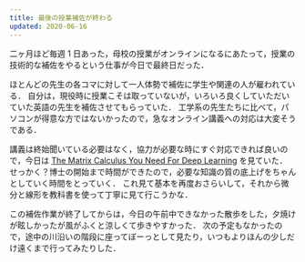 ```yaml
---
title: 最後の授業補佐が終わる
updated: 2020-06-16
---
```


二ヶ月ほど毎週 1 日あった，母校の授業がオンラインになるにあたって，授業の技術的な補佐をやるという仕事が今日で最終日だった．

ほとんどの先生の各コマに対して一人体勢で補佐に学生や関連の人が雇われている．
自分は，現役時に授業こそは取っていないが，いろいろ良くしていただいていた英語の先生を補佐させてもらっていた．
工学系の先生たちに比べて，パソコンが得意な方ではないかったので，急なオンライン講義への対応は大変そうである．

講義は終始聞いている必要はなく，協力が必要な時にすぐ対応できれば良いので，今日は [The Matrix Calculus You Need For Deep Learning](https://arxiv.org/abs/1802.01528)
を見ていた．
せっかく？博士の開始まで時間ができたので，必要な知識の質の底上げをちゃんとしていく時間をとっていく．
これ見て基本を再度おさらいして，それから微分と線形を教科書を使って丁寧に見て行こうかな．

この補佐作業が終了してからは，今日の午前中できなかった散歩をした，夕焼けが眩しかったが風がふくと涼しくて歩きやすかった．
次の予定もなかったので，途中の川沿いの階段に座ってぼーっとして見たり，いつもよりほんの少しだけ遠くまで行ってみたりした．
